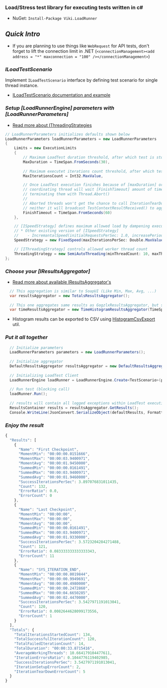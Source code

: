 ### Load/Stress test library for executing tests written in c# ###
* NuGet: `Install-Package Viki.LoadRunner`

## *Quick Intro*
* If you are planning to use things like `WebRequest` for API tests, don't forget to lift the connection limit in .NET (`<connectionManagement><add address = "*" maxconnection = "100" /></connectionManagement>`)

### *ILoadTestScenario*
Implement `ILoadTestScenario` interface by defining test scenario for single thread instance.
 * [ILoadTestScenario documentation and example](/../../wiki/ILoadTestScenario)

### *Setup [LoadRunnerEngine] parameters with [LoadRunnerParameters]*
 * [Read more about IThreadingStrategies](/../../wiki/IThreadingStrategy)
```cs
// LoadRunnerParameters initializes defaults shown below
LoadRunnerParameters loadRunnerParameters = new LoadRunnerParameters
{
    Limits = new ExecutionLimits
    {
        // Maximum LoadTest duration threshold, after which test is stopped
        MaxDuration = TimeSpan.FromSeconds(30),
        
        // Maximum executet iterations count threshold, after which test is stopped
        MaxIterationsCount = Int32.MaxValue,

        // Once LoadTest execution finishes because of [maxDuration] or [maxIterationsCount] limit
        // coordinating thread will wait [FinishTimeout] amount of time before 
        // terminating them with Thread.Abort()
        //
        // Aborted threads won't get the chance to call IterationTearDown() or ScenarioTearDown()
        // neither it will broadcast TestContextResultReceived() to aggregators with the state as it is after abort.
        FinishTimeout = TimeSpan.FromSeconds(60)
    },

    // [ISpeedStrategy] defines maximum allowed load by dampening executed Iterations per second count
    // * Other existing version of [ISpeedStrategy]
    //    - IncremantalSpeed(initialRequestsPerSec: 1.0, increasePeriod: TimeSpan.FromSeconds(10), increaseStep: 3.0)
    SpeedStrategy = new FixedSpeed(maxIterationsPerSec: Double.MaxValue),

    // [IThreadingStrategy] controls allowed worker thread count
    ThreadingStrategy = new SemiAutoThreading(minThreadCount: 10, maxThreadCount: 10)
};
```

### *Choose your [IResultsAggregator]*
* [Read more about available IResultsAggregator's](/../../wiki/IResultsAggregator)
```cs
  // This aggregation is similar to SoapUI (Like Min, Max, Avg, ...)
  var resultsAggregator = new TotalsResultsAggregator();
  
  // This one aggregates same results as GogzlxResultsAggregator, but splits into time-based histogram
  var timeResultsAggregator = new TimeHistogramResultsAggregator(TimeSpan.FromSeconds(3));
```
* Histogram results can be exported to CSV using [HistogramCsvExport](src/Viki.LoadRunner.Engine/Utils/HistogramCsvExport.cs) util.

### *Put it all together*

```cs
  // Initialize parameters
  LoadRunnerParameters parameters = new LoadRunnerParameters();
  
  // Initialize aggregator
  DefaultResultsAggregator resultsAggregator = new DefaultResultsAggregator();
  
  // Initializing LoadTest Client
  LoadRunnerEngine loadRunner = LoadRunnerEngine.Create<TestScenario>(parameters, resultsAggregator);
  
  // Run test (blocking call)
  loadRunner.Run();
  
  // results will contain all logged exceptions within LoadTest execution
  ResultsContainer results = resultsAggregator.GetResults();
  Console.WriteLine(JsonConvert.SerializeObject(defaultResults, Formatting.Indented));
```
### *Enjoy the result*

```js
{
  "Results": [
    {
      "Name": "First Checkpoint",
      "MomentMin": "00:00:00.0151666",
      "MomentMax": "00:00:03.9400971",
      "MomentAvg": "00:00:01.9450000",
      "SummedMin": "00:00:00.0161491",
      "SummedMax": "00:00:03.9400971",
      "SummedAvg": "00:00:01.9460000",
      "SuccessIterationsPerSec": 3.897076831011435,
      "Count": 132,
      "ErrorRatio": 0.0,
      "ErrorCount": 0
    },
    {
      "Name": "Last Checkpoint",
      "MomentMin": "00:00:00",
      "MomentMax": "00:00:00",
      "MomentAvg": "00:00:00",
      "SummedMin": "00:00:00.0161491",
      "SummedMax": "00:00:03.9400971",
      "SummedAvg": "00:00:01.9330000",
      "SuccessIterationsPerSec": 3.5723204284271488,
      "Count": 121,
      "ErrorRatio": 0.083333333333333343,
      "ErrorCount": 11
    },
    {
      "Name": "SYS_ITERATION_END",
      "MomentMin": "00:00:00.0019844",
      "MomentMax": "00:00:00.9949691",
      "MomentAvg": "00:00:00.4980000",
      "SummedMin": "00:00:00.2472860",
      "SummedMax": "00:00:04.6650285",
      "SummedAvg": "00:00:02.4470000",
      "SuccessIterationsPerSec": 3.5427971191013041,
      "Count": 120,
      "ErrorRatio": 0.0082644628099173556,
      "ErrorCount": 1
    }
  ],
  "Totals": {
    "TotalIterationsStartedCount": 134,
    "TotalSuccessfulIterationCount": 120,
    "TotalFailedIterationCount": 14,
    "TotalDuration": "00:00:33.8715416",
    "AverageWorkingThreads": 10.664179104477611,
    "IterationErrorsRatio": 0.1044776119402985,
    "SuccessIterationsPerSec": 3.5427971191013041,
    "IterationSetupErrorCount": 2,
    "IterationTearDownErrorCount": 5
  }
}
```
